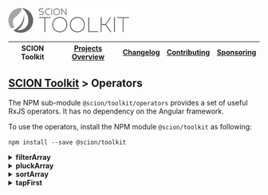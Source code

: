 <a href="/README.md"><img src="/docs/branding/scion-toolkit.svg" height="50" alt="SCION Toolkit"></a>

| SCION Toolkit | [Projects Overview][menu-projects-overview] | [Changelog][menu-changelog] | [Contributing][menu-contributing] | [Sponsoring][menu-sponsoring] |  
| --- | --- | --- | --- | --- |

## [SCION Toolkit][menu-home] > Operators

The NPM sub-module `@scion/toolkit/operators` provides a set of useful RxJS operators. It has no dependency on the Angular framework.

To use the operators, install the NPM module `@scion/toolkit` as following:
 
```
npm install --save @scion/toolkit
```

<details>
  <summary><strong>filterArray</strong></summary>
   
  Filters items in the source array and emits an array with items satisfying given predicate.

   ```typescript
   import { filterArray } from '@scion/toolkit/operators';

   of(['a', 'b', 'c'])
     .pipe(filterArray(item => item === 'b'))
     .subscribe(items => {
         console.log(items); // prints ['b']
     });
   ```

</details>

<details>
  <summary><strong>pluckArray</strong></summary>
  
  Maps each element in the source array to its extracted property using the passed extract function.
   
  ```typescript
  import { pluckArray } from '@scion/toolkit/operators';

  const persons = [
    {name: 'John', age: 42},
    {name: 'Anna', age: 38},
    {name: 'Jack', age: 25},
  ];

  of(persons)
    .pipe(pluckArray(person => person.name))
    .subscribe((names: string[]) => {
      console.log(names); // prints ['John', 'Anna', 'Jack']
    });
  ```

</details>

<details>
  <summary><strong>sortArray</strong></summary>
  
  Sorts items in the source array and emits an array with those items sorted.
  
  ```typescript
  import { sortArray } from '@scion/toolkit/operators';

  const persons = [
    {name: 'John', age: 42},
    {name: 'Anna', age: 38},
    {name: 'Jack', age: 25},
  ];

  of(persons)
    .pipe(sortArray((person1, person2) => person1.age - person2.age))
    .subscribe(persons => {
      console.log(persons); // prints [{name: 'Jack', age: 25}, {name: 'Anna', age: 38}, {name: 'John', age: 42}]
    });
  ```

</details>

<details>
  <summary><strong>tapFirst</strong></summary>
  
  Executes a tap-function for the first perculating value.
  
  ```typescript
  import { tapFirst } from '@scion/toolkit/operators';
  of('a', 'b', 'c')
    .pipe(tapFirst(firstItem => console.log(firstItem))) // prints 'a'
    .subscribe(items => {
      ...
    });
  ```

</details>

 
[menu-home]: /README.md
[menu-projects-overview]: /docs/site/projects-overview.md
[menu-changelog]: /docs/site/changelog/changelog.md
[menu-contributing]: /CONTRIBUTING.md
[menu-sponsoring]: /docs/site/sponsoring.md

